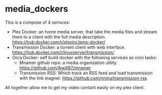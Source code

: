# media_dockers

This is a compose of 4 serivces:
- Plex Docker: an home media server, that take the media files and stream them to a client with the full media description.
     https://hub.docker.com/r/plexinc/pms-docker/
- Transmission Docker: a torrent client with web interface.
    https://hub.docker.com/r/linuxserver/transmission/
- Orca Docker: self build docker with the following services as cron tasks:
    - Mnamer github repo: a media organization utility.
        https://github.com/jkwill87/mnamer 
    - Transmission RSS: Which track an RSS feed and load transmission with the link magnet.
        https://github.com/nning/transmission-rss


All together allow me to get my video contant easily on my plex client. 